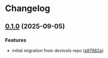 # Changelog

## [0.1.0](https://github.com/bo0tzz/immich-actions-test/compare/use-mise-action-0.0.1...use-mise-action-v0.1.0) (2025-09-05)


### Features

* initial migration from devtools repo ([a97882a](https://github.com/bo0tzz/immich-actions-test/commit/a97882aa5d42d4a6a36d1e0f51a50fb04a6e3686))
